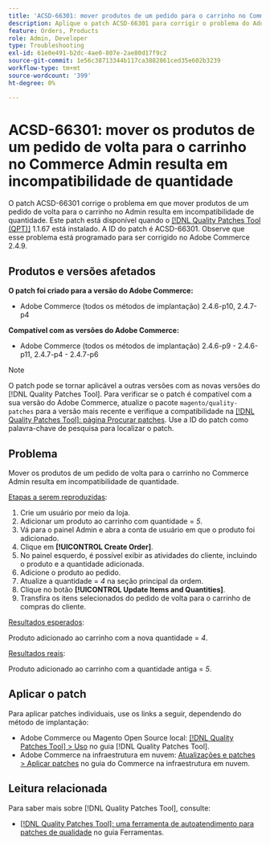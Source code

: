 ```yaml
---
title: 'ACSD-66301: mover produtos de um pedido para o carrinho no Commerce Admin resulta em uma incompatibilidade de quantidade'
description: Aplique o patch ACSD-66301 para corrigir o problema do Adobe Commerce em que, ao criar um pedido no painel de Administração, os produtos no carrinho do cliente não são removidos após serem adicionados ao pedido.
feature: Orders, Products
role: Admin, Developer
type: Troubleshooting
exl-id: 61e0e491-b2dc-4ae0-807e-2ae80d17f9c2
source-git-commit: 1e56c38713344b117ca3882861ced35e602b3239
workflow-type: tm+mt
source-wordcount: '399'
ht-degree: 0%

---
```


# ACSD-66301: mover os produtos de um pedido de volta para o carrinho no Commerce Admin resulta em incompatibilidade de quantidade

O patch ACSD-66301 corrige o problema em que mover produtos de um pedido de volta para o carrinho no Admin resulta em incompatibilidade de quantidade. Este patch está disponível quando o [[!DNL Quality Patches Tool (QPT)]](/help/tools/quality-patches-tool/quality-patches-tool-to-self-serve-quality-patches.md) 1.1.67 está instalado. A ID do patch é ACSD-66301. Observe que esse problema está programado para ser corrigido no Adobe Commerce 2.4.9.

## Produtos e versões afetados

**O patch foi criado para a versão do Adobe Commerce:**

* Adobe Commerce (todos os métodos de implantação) 2.4.6-p10, 2.4.7-p4

**Compatível com as versões do Adobe Commerce:**

* Adobe Commerce (todos os métodos de implantação) 2.4.6-p9 - 2.4.6-p11, 2.4.7-p4 - 2.4.7-p6

>[!NOTE]
>
>O patch pode se tornar aplicável a outras versões com as novas versões do [!DNL Quality Patches Tool]. Para verificar se o patch é compatível com a sua versão do Adobe Commerce, atualize o pacote `magento/quality-patches` para a versão mais recente e verifique a compatibilidade na [[!DNL Quality Patches Tool]: página Procurar patches](https://experienceleague.adobe.com/tools/commerce-quality-patches/index.html?lang=pt-BR). Use a ID do patch como palavra-chave de pesquisa para localizar o patch.

## Problema

Mover os produtos de um pedido de volta para o carrinho no Commerce Admin resulta em incompatibilidade de quantidade.

<u>Etapas a serem reproduzidas</u>:

1. Crie um usuário por meio da loja.
2. Adicionar um produto ao carrinho com quantidade = *5*.
3. Vá para o painel Admin e abra a conta de usuário em que o produto foi adicionado.
4. Clique em **[!UICONTROL Create Order]**.
5. No painel esquerdo, é possível exibir as atividades do cliente, incluindo o produto e a quantidade adicionada.
6. Adicione o produto ao pedido.
7. Atualize a quantidade = *4* na seção principal da ordem.
8. Clique no botão **[!UICONTROL Update Items and Quantities]**.
9. Transfira os itens selecionados do pedido de volta para o carrinho de compras do cliente.

<u>Resultados esperados</u>:

Produto adicionado ao carrinho com a nova quantidade = *4*.

<u>Resultados reais</u>:

Produto adicionado ao carrinho com a quantidade antiga = *5*.

## Aplicar o patch

Para aplicar patches individuais, use os links a seguir, dependendo do método de implantação:

* Adobe Commerce ou Magento Open Source local: [[!DNL Quality Patches Tool] > Uso](/help/tools/quality-patches-tool/usage.md) no guia [!DNL Quality Patches Tool].
* Adobe Commerce na infraestrutura em nuvem: [Atualizações e patches > Aplicar patches](https://experienceleague.adobe.com/docs/commerce-cloud-service/user-guide/develop/upgrade/apply-patches.html?lang=pt-BR) no guia do Commerce na infraestrutura em nuvem.

## Leitura relacionada

Para saber mais sobre [!DNL Quality Patches Tool], consulte:

* [[!DNL Quality Patches Tool]: uma ferramenta de autoatendimento para patches de qualidade](/help/tools/quality-patches-tool/quality-patches-tool-to-self-serve-quality-patches.md) no guia Ferramentas.
